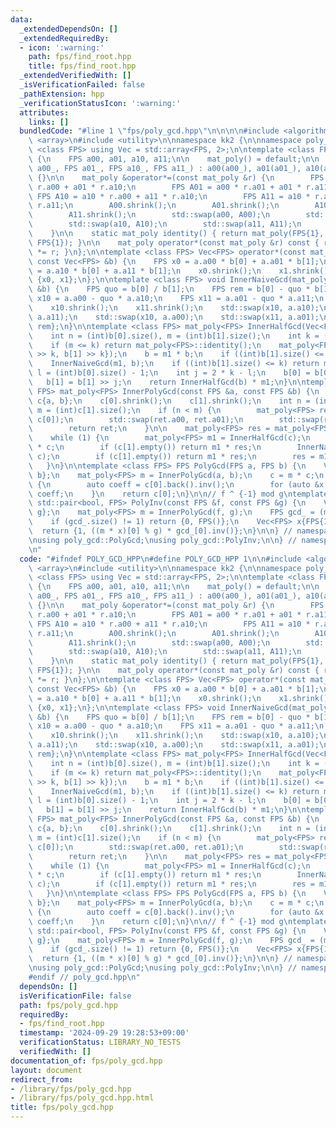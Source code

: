 ```yaml
---
data:
  _extendedDependsOn: []
  _extendedRequiredBy:
  - icon: ':warning:'
    path: fps/find_root.hpp
    title: fps/find_root.hpp
  _extendedVerifiedWith: []
  _isVerificationFailed: false
  _pathExtension: hpp
  _verificationStatusIcon: ':warning:'
  attributes:
    links: []
  bundledCode: "#line 1 \"fps/poly_gcd.hpp\"\n\n\n\n#include <algorithm>\n#include\
    \ <array>\n#include <utility>\n\nnamespace kk2 {\n\nnamespace poly_gcd {\n\ntemplate\
    \ <class FPS> using Vec = std::array<FPS, 2>;\n\ntemplate <class FPS> struct mat_poly\
    \ {\n    FPS a00, a01, a10, a11;\n\n    mat_poly() = default;\n\n    mat_poly(FPS\
    \ a00_, FPS a01_, FPS a10_, FPS a11_) : a00(a00_), a01(a01_), a10(a10_), a11(a11_)\
    \ {}\n\n    mat_poly &operator*=(const mat_poly &r) {\n        FPS A00 = a00 *\
    \ r.a00 + a01 * r.a10;\n        FPS A01 = a00 * r.a01 + a01 * r.a11;\n       \
    \ FPS A10 = a10 * r.a00 + a11 * r.a10;\n        FPS A11 = a10 * r.a01 + a11 *\
    \ r.a11;\n        A00.shrink();\n        A01.shrink();\n        A10.shrink();\n\
    \        A11.shrink();\n        std::swap(a00, A00);\n        std::swap(a01, A01);\n\
    \        std::swap(a10, A10);\n        std::swap(a11, A11);\n        return *this;\n\
    \    }\n\n    static mat_poly identity() { return mat_poly(FPS{1}, FPS(), FPS(),\
    \ FPS{1}); }\n\n    mat_poly operator*(const mat_poly &r) const { return mat_poly(*this)\
    \ *= r; }\n};\n\ntemplate <class FPS> Vec<FPS> operator*(const mat_poly<FPS> &a,\
    \ const Vec<FPS> &b) {\n    FPS x0 = a.a00 * b[0] + a.a01 * b[1];\n    FPS x1\
    \ = a.a10 * b[0] + a.a11 * b[1];\n    x0.shrink();\n    x1.shrink();\n    return\
    \ {x0, x1};\n};\n\ntemplate <class FPS> void InnerNaiveGcd(mat_poly<FPS> &a, Vec<FPS>\
    \ &b) {\n    FPS quo = b[0] / b[1];\n    FPS rem = b[0] - quo * b[1];\n    FPS\
    \ x10 = a.a00 - quo * a.a10;\n    FPS x11 = a.a01 - quo * a.a11;\n    rem.shrink();\n\
    \    x10.shrink();\n    x11.shrink();\n    std::swap(x10, a.a10);\n    std::swap(x11,\
    \ a.a11);\n    std::swap(x10, a.a00);\n    std::swap(x11, a.a01);\n    b = {b[1],\
    \ rem};\n}\n\ntemplate <class FPS> mat_poly<FPS> InnerHalfGcd(Vec<FPS> b) {\n\
    \    int n = (int)b[0].size(), m = (int)b[1].size();\n    int k = (n + 1) >> 1;\n\
    \    if (m <= k) return mat_poly<FPS>::identity();\n    mat_poly<FPS> m1 = InnerHalfGcd(Vec<FPS>{b[0]\
    \ >> k, b[1] >> k});\n    b = m1 * b;\n    if ((int)b[1].size() <= k) return m1;\n\
    \    InnerNaiveGcd(m1, b);\n    if ((int)b[1].size() <= k) return m1;\n    int\
    \ l = (int)b[0].size() - 1;\n    int j = 2 * k - l;\n    b[0] = b[0] >> j;\n \
    \   b[1] = b[1] >> j;\n    return InnerHalfGcd(b) * m1;\n}\n\ntemplate <class\
    \ FPS> mat_poly<FPS> InnerPolyGcd(const FPS &a, const FPS &b) {\n    Vec<FPS>\
    \ c{a, b};\n    c[0].shrink();\n    c[1].shrink();\n    int n = (int)c[0].size(),\
    \ m = (int)c[1].size();\n    if (n < m) {\n        mat_poly<FPS> ret = InnerPolyGcd(c[1],\
    \ c[0]);\n        std::swap(ret.a00, ret.a01);\n        std::swap(ret.a10, ret.a11);\n\
    \        return ret;\n    }\n\n    mat_poly<FPS> res = mat_poly<FPS>::identity();\n\
    \    while (1) {\n        mat_poly<FPS> m1 = InnerHalfGcd(c);\n        c = m1\
    \ * c;\n        if (c[1].empty()) return m1 * res;\n        InnerNaiveGcd(m1,\
    \ c);\n        if (c[1].empty()) return m1 * res;\n        res = m1 * res;\n \
    \   }\n}\n\ntemplate <class FPS> FPS PolyGcd(FPS a, FPS b) {\n    Vec<FPS> c{a,\
    \ b};\n    mat_poly<FPS> m = InnerPolyGcd(a, b);\n    c = m * c;\n    if (!c[0].empty())\
    \ {\n        auto coeff = c[0].back().inv();\n        for (auto &x : c[0]) x *=\
    \ coeff;\n    }\n    return c[0];\n}\n\n// f ^ {-1} mod g\ntemplate <class FPS>\
    \ std::pair<bool, FPS> PolyInv(const FPS &f, const FPS &g) {\n    Vec<FPS> c{f,\
    \ g};\n    mat_poly<FPS> m = InnerPolyGcd(f, g);\n    FPS gcd_ = (m * c)[0];\n\
    \    if (gcd_.size() != 1) return {0, FPS()};\n    Vec<FPS> x{FPS{1}, g};\n  \
    \  return {1, ((m * x)[0] % g) * gcd_[0].inv()};\n}\n\n} // namespace poly_gcd\n\
    \nusing poly_gcd::PolyGcd;\nusing poly_gcd::PolyInv;\n\n} // namespace kk2\n\n\
    \n"
  code: "#ifndef POLY_GCD_HPP\n#define POLY_GCD_HPP 1\n\n#include <algorithm>\n#include\
    \ <array>\n#include <utility>\n\nnamespace kk2 {\n\nnamespace poly_gcd {\n\ntemplate\
    \ <class FPS> using Vec = std::array<FPS, 2>;\n\ntemplate <class FPS> struct mat_poly\
    \ {\n    FPS a00, a01, a10, a11;\n\n    mat_poly() = default;\n\n    mat_poly(FPS\
    \ a00_, FPS a01_, FPS a10_, FPS a11_) : a00(a00_), a01(a01_), a10(a10_), a11(a11_)\
    \ {}\n\n    mat_poly &operator*=(const mat_poly &r) {\n        FPS A00 = a00 *\
    \ r.a00 + a01 * r.a10;\n        FPS A01 = a00 * r.a01 + a01 * r.a11;\n       \
    \ FPS A10 = a10 * r.a00 + a11 * r.a10;\n        FPS A11 = a10 * r.a01 + a11 *\
    \ r.a11;\n        A00.shrink();\n        A01.shrink();\n        A10.shrink();\n\
    \        A11.shrink();\n        std::swap(a00, A00);\n        std::swap(a01, A01);\n\
    \        std::swap(a10, A10);\n        std::swap(a11, A11);\n        return *this;\n\
    \    }\n\n    static mat_poly identity() { return mat_poly(FPS{1}, FPS(), FPS(),\
    \ FPS{1}); }\n\n    mat_poly operator*(const mat_poly &r) const { return mat_poly(*this)\
    \ *= r; }\n};\n\ntemplate <class FPS> Vec<FPS> operator*(const mat_poly<FPS> &a,\
    \ const Vec<FPS> &b) {\n    FPS x0 = a.a00 * b[0] + a.a01 * b[1];\n    FPS x1\
    \ = a.a10 * b[0] + a.a11 * b[1];\n    x0.shrink();\n    x1.shrink();\n    return\
    \ {x0, x1};\n};\n\ntemplate <class FPS> void InnerNaiveGcd(mat_poly<FPS> &a, Vec<FPS>\
    \ &b) {\n    FPS quo = b[0] / b[1];\n    FPS rem = b[0] - quo * b[1];\n    FPS\
    \ x10 = a.a00 - quo * a.a10;\n    FPS x11 = a.a01 - quo * a.a11;\n    rem.shrink();\n\
    \    x10.shrink();\n    x11.shrink();\n    std::swap(x10, a.a10);\n    std::swap(x11,\
    \ a.a11);\n    std::swap(x10, a.a00);\n    std::swap(x11, a.a01);\n    b = {b[1],\
    \ rem};\n}\n\ntemplate <class FPS> mat_poly<FPS> InnerHalfGcd(Vec<FPS> b) {\n\
    \    int n = (int)b[0].size(), m = (int)b[1].size();\n    int k = (n + 1) >> 1;\n\
    \    if (m <= k) return mat_poly<FPS>::identity();\n    mat_poly<FPS> m1 = InnerHalfGcd(Vec<FPS>{b[0]\
    \ >> k, b[1] >> k});\n    b = m1 * b;\n    if ((int)b[1].size() <= k) return m1;\n\
    \    InnerNaiveGcd(m1, b);\n    if ((int)b[1].size() <= k) return m1;\n    int\
    \ l = (int)b[0].size() - 1;\n    int j = 2 * k - l;\n    b[0] = b[0] >> j;\n \
    \   b[1] = b[1] >> j;\n    return InnerHalfGcd(b) * m1;\n}\n\ntemplate <class\
    \ FPS> mat_poly<FPS> InnerPolyGcd(const FPS &a, const FPS &b) {\n    Vec<FPS>\
    \ c{a, b};\n    c[0].shrink();\n    c[1].shrink();\n    int n = (int)c[0].size(),\
    \ m = (int)c[1].size();\n    if (n < m) {\n        mat_poly<FPS> ret = InnerPolyGcd(c[1],\
    \ c[0]);\n        std::swap(ret.a00, ret.a01);\n        std::swap(ret.a10, ret.a11);\n\
    \        return ret;\n    }\n\n    mat_poly<FPS> res = mat_poly<FPS>::identity();\n\
    \    while (1) {\n        mat_poly<FPS> m1 = InnerHalfGcd(c);\n        c = m1\
    \ * c;\n        if (c[1].empty()) return m1 * res;\n        InnerNaiveGcd(m1,\
    \ c);\n        if (c[1].empty()) return m1 * res;\n        res = m1 * res;\n \
    \   }\n}\n\ntemplate <class FPS> FPS PolyGcd(FPS a, FPS b) {\n    Vec<FPS> c{a,\
    \ b};\n    mat_poly<FPS> m = InnerPolyGcd(a, b);\n    c = m * c;\n    if (!c[0].empty())\
    \ {\n        auto coeff = c[0].back().inv();\n        for (auto &x : c[0]) x *=\
    \ coeff;\n    }\n    return c[0];\n}\n\n// f ^ {-1} mod g\ntemplate <class FPS>\
    \ std::pair<bool, FPS> PolyInv(const FPS &f, const FPS &g) {\n    Vec<FPS> c{f,\
    \ g};\n    mat_poly<FPS> m = InnerPolyGcd(f, g);\n    FPS gcd_ = (m * c)[0];\n\
    \    if (gcd_.size() != 1) return {0, FPS()};\n    Vec<FPS> x{FPS{1}, g};\n  \
    \  return {1, ((m * x)[0] % g) * gcd_[0].inv()};\n}\n\n} // namespace poly_gcd\n\
    \nusing poly_gcd::PolyGcd;\nusing poly_gcd::PolyInv;\n\n} // namespace kk2\n\n\
    #endif // poly_gcd.hpp\n"
  dependsOn: []
  isVerificationFile: false
  path: fps/poly_gcd.hpp
  requiredBy:
  - fps/find_root.hpp
  timestamp: '2024-09-29 19:28:53+09:00'
  verificationStatus: LIBRARY_NO_TESTS
  verifiedWith: []
documentation_of: fps/poly_gcd.hpp
layout: document
redirect_from:
- /library/fps/poly_gcd.hpp
- /library/fps/poly_gcd.hpp.html
title: fps/poly_gcd.hpp
---
```

